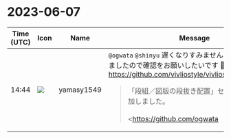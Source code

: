 # 2023-06-07

|Time (UTC)|Icon|Name|Message|
|---|---|---|---|
|14:44|![](https://secure.gravatar.com/avatar/b2dffef7ce30f6f8f399f2a172229711.jpg?s=72&d=https%3A%2F%2Fa.slack-edge.com%2Fdf10d%2Fimg%2Favatars%2Fava_0012-72.png)|yamasy1549|`@ogwata` `@shinyu` 遅くなりすみません、pull reqを出しましたので確認をお願いしたいです 🙏<br><https://github.com/vivliostyle/vivliostyle.org/pull/137><br><blockquote>「段組／図版の段抜き配置」セクションの後に追加しました。<br><br><https://github.com/ogwata|@ogwata> <https://github.com/MurakamiShinyu|@MurakamiShinyu> 英語の部分に自信がないので確認をお願いしたいです 🙇<br><br>日本語：  <br><https://user-images.githubusercontent.com/7820884/244103711-a371349f-b51e-4e01-9cc1-15882fe9b070.png|image><br><br>英語：  <br><https://user-images.githubusercontent.com/7820884/244103553-8cf62de9-f111-457d-b37e-a7ad68a678b8.png|image></blockquote>|
